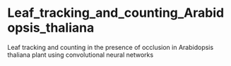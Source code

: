 # Leaf_tracking_and_counting_Arabidopsis_thaliana
Leaf tracking and counting in the presence of occlusion in Arabidopsis thaliana plant using convolutional neural networks
